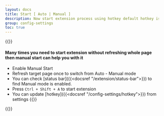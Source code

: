 ```yaml
---
layout: docs
title: Start [ Auto | Manual ]
description: Now start extension process using hotkey default hotkey is `Ctrl + Shift + A`
group: config-settings
toc: true
---
```


{{<callout info>}}
#### Many times you need to start extension without refreshing whole page then manual start can help you with it

- Enable Manual Start
- Refresh target page once to switch from Auto - Manual mode
- You can check [status bar]({{<docsref "/extension/status-bar">}}) to find Manual mode is enabled.
- Press `Ctrl + Shift + A` to start extension
- You can update [hotkey]({{<docsref "/config-settings/hotkey">}}) from settings
{{</callout>}}

{{<img configuration-settings-start.png>}}